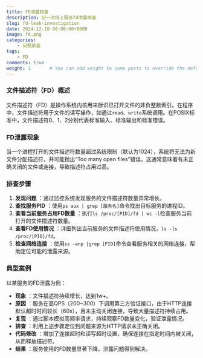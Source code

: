 ```yaml
---
title: FD泄露排查
description: 记一次线上服务fd泄露排查
slug: fd-leak-investigation
date: 2024-12-10 00:00:00+0000
image: fd.png
categories:
    - 问题排查
tags:
    - FD
comments: true
weight: 1       # You can add weight to some posts to override the default sorting (date descending)
---
```


### 文件描述符（FD）概述

文件描述符（FD）是操作系统内核用来标识已打开文件的非负整数索引。在程序中，文件描述符用于文件的读写操作，如通过`read`、`write`系统调用。在POSIX标准中，文件描述符0、1、2分别代表标准输入、标准输出和标准错误。

### FD泄露现象

当一个进程打开的文件描述符数量超过系统限制（默认为1024），系统将无法为新文件分配描述符，并可能抛出“Too many open files”错误。这通常意味着有未正确关闭的文件或连接，导致描述符占用过高。

### 排查步骤

1. **发现问题** ：通过监控系统发现服务的文件描述符数量异常增长。
2. **查找服务PID** ：使用`ps aux | grep [服务名]`命令找出目标服务的进程ID。
3. **查看当前服务占用FD数量** ：执行`ls /proc/[PID]/fd | wc -l`检查服务当前打开的文件描述符数量。
4. **查看FD使用情况** ：详细列出当前服务的文件描述符使用情况，`ls -ls /proc/[PID]/fd`。
5. **检查网络连接** ：使用`ss -anp |grep [PID]`命令查看服务相关的网络连接，帮助定位可能的泄露来源。

### 典型案例

以某服务的FD泄露为例：

- **现象** ：文件描述符持续增长，达到1w+。
- **原因** ：服务在高QPS（200~300）下调用第三方验证接口，由于HTTP连接默认超时时间较长（60s），且未主动关闭连接，导致大量描述符持续占用。
- **复现** ：通过脚本模拟高频率请求，持续观察FD数量变化，验证泄露情况。
- **排查** ：利用上述步骤定位到问题来源为HTTP请求未正确关闭。
- **代码修改** ：增加了连接超时和读写超时设置，确保连接在指定时间内被关闭，从而释放描述符。
- **结果** ：服务使用的FD数量显著下降，泄露问题得到解决。